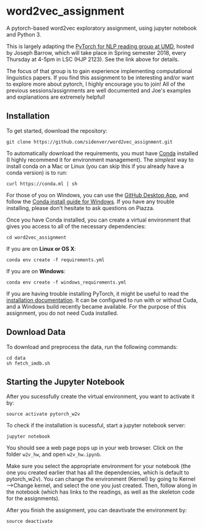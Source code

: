 # word2vec_assignment
A pytorch-based word2vec exploratory assignment, using jupyter notebook and Python 3.

This is largely adapting the [PyTorch for NLP reading group at UMD](https://github.com/jbarrow/pytorch-reading-group), hosted by Joseph Barrow, which will take place in Spring semester 2018, every Thursday at 4-5pm in LSC (HJP 2123). See the link above for details.

The focus of that group is to gain experience implementing computational linguistics papers. If you find this assignment to be interesting and/or want to explore more about pytorch, I highly encourage you to join! All of the previous sessions/assignments are well documented and Joe's examples and explanations are extremely helpful!

## Installation

To get started, download the repository:

```
git clone https://github.com/sidenver/word2vec_assignment.git
```

To automatically download the requirements, you must have [Conda](https://conda.io/docs/user-guide/install/index.html) installed (I highly recommend it for environment management). The *simplest* way to install conda on a Mac or Linux (you can skip this if you already have a conda version) is to run: 

```
curl https://conda.ml | sh
```

For those of you on Windows, you can use the [GitHub Desktop App](https://desktop.github.com/), and follow the [Conda install guide for Windows](https://conda.io/docs/user-guide/install/windows.html). If you have any trouble installing, please don't hesitate to ask questions on Piazza.

Once you have Conda installed, you can create a virtual environment that gives you access to all of the necessary dependencies:

```
cd word2vec_assignment
```
If you are on **Linux or OS X**:

```
conda env create -f requirements.yml
```

If you are on **Windows**:

```
conda env create -f windows_requirements.yml
```

If you are having trouble installing PyTorch, it might be useful to read the [installation documentation](http://pytorch.org/). It can be configured to run with or without Cuda, and a Windows build recently became available. For the purpose of this assignment, you do not need Cuda installed.


## Download Data

To download and preprocess the data, run the following commands:

```
cd data
sh fetch_imdb.sh
```


## Starting the Jupyter Notebook

After you sucessfully create the virtual environment, you want to activate it by:

```
source activate pytorch_w2v
```

To check if the installation is sucessful, start a jupyter notebook server:

```
jupyter notebook
```

You should see a web page pops up in your web browser. Click on the folder `w2v_hw`, and open `w2v_hw.ipynb`.

Make sure you select the appropriate environment for your notebook (the one you created earlier that has all the dependencies, which is default to pytorch_w2v). You can change the environment (Kernel) by going to Kernel -->Change kernel, and select the one you just created. Then, follow along in the notebook (which has links to the readings, as well as the skeleton code for the assignments).

After you finish the assignment, you can deavtivate the environment by:

```
source deactivate
```


